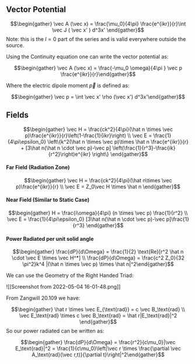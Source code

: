 ## Vector Potential 
$$\begin{gather} \vec A (\vec x) = \frac{\mu_0}{4\pi} \frac{e^{ikr}}{r}\int \vec J ( \vec x' ) d^3x' \end{gather}$$
Note: this is the $l=0$ part of the series and is valid everywhere outside the source.

Using the Continuity equation one can write the vector potential as:


$$\begin{gather} \vec A (\vec x) = \frac{-\mu_0 \omega}{4\pi } \vec p \frac{e^{ikr}}{r}\end{gather}$$

Where the electric dipole moment $\vec p$ is defined as: 

$$\begin{gather} \vec p = \int \vec x' \rho (\vec x') d^3x'\end{gather}$$

## Fields
$$\begin{gather} \vec H = \frac{ck^2}{4\pi}(\hat n \times \vec p)\frac{e^{ikr}}{r}\left(1-\frac{1}{ikr}\right) \\ \vec E = \frac{1}{4\pi\epsilon_0} \left\{k^2(\hat n \times \vec p)\times \hat n \frac{e^{ikr}}{r} + [3\hat n(\hat n \cdot \vec p)-\vec p] \left(\frac{1}{r^3}-\frac{ik}{r^2}\right)e^{ikr} \right\} \end{gather}$$
#### Far Field (Radiation Zone)
$$\begin{gather} \vec H = \frac{ck^2}{4\pi}(\hat n\times \vec p)\frac{e^{ikr}}{r} \\ \vec E = Z_0\vec H \times \hat n \end{gather}$$
#### Near Field (Similar to Static Case)
$$\begin{gather} H = \frac{i\omega}{4\pi} (n \times \vec p) \frac{1}{r^2} \\ \vec E = \frac{1}{4\pi\epsilon_0} [3\hat n(\hat n \cdot \vec p)-\vec p]\frac{1}{r^3} \end{gather}$$
#### Power Radiated per unit solid angle
$$\begin{gather} \frac{dP}{d\Omega} = \frac{1}{2} \text{Re}[r^2 \hat n \cdot \vec E \times \vec H^*]  \\ \frac{dP}{d\Omega} = \frac{c^2 Z_0}{32 \pi^2}k^4 |(\hat n \times \vec p) \times \hat n|^2\end{gather}$$

We can use the Geometry of the Right Handed Triad:

![[Screenshot from 2022-05-04 16-01-48.png]]

From Zangwill 20.109 we have: 

$$\begin{gather} \hat r \times \vec E_{\text{rad}} = c \vec B_\text{rad} \\ \vec E_\text{rad} \times c \vec B_\text{rad} = \hat r|E_\text{rad}|^2 \end{gather}$$
So our power radiated can be written as: 

$$\begin{gather} \frac{dP}{d\Omega} = \frac{r^2}{c\mu_0}|\vec E_\text{rad}|^2 = \frac{1}{c\mu_0}\left|\vec r \times \frac{\partial \vec A_\text{rad}(\vec r,t)}{\partial t}\right|^2\end{gather}$$
